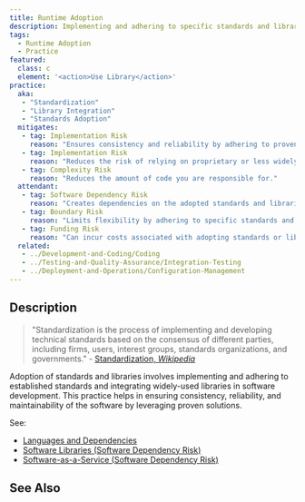 ```yaml
---
title: Runtime Adoption
description: Implementing and adhering to specific standards and libraries.
tags: 
  - Runtime Adoption
  - Practice
featured: 
  class: c
  element: '<action>Use Library</action>'
practice:
  aka: 
   - "Standardization"
   - "Library Integration"
   - "Standards Adoption"
  mitigates:
   - tag: Implementation Risk
     reason: "Ensures consistency and reliability by adhering to proven standards and libraries."
   - tag: Implementation Risk
     reason: "Reduces the risk of relying on proprietary or less widely adopted solutions."
   - tag: Complexity Risk
     reason: "Reduces the amount of code you are responsible for."
  attendant:
   - tag: Software Dependency Risk
     reason: "Creates dependencies on the adopted standards and libraries."
   - tag: Boundary Risk
     reason: "Limits flexibility by adhering to specific standards and libraries which may be hard to change later."
   - tag: Funding Risk
     reason: "Can incur costs associated with adopting standards or libraries."
  related:
   - ../Development-and-Coding/Coding
   - ../Testing-and-Quality-Assurance/Integration-Testing
   - ../Deployment-and-Operations/Configuration-Management
---
```


<PracticeIntro details={frontMatter} /> 

## Description

> "Standardization is the process of implementing and developing technical standards based on the consensus of different parties, including firms, users, interest groups, standards organizations, and governments." - [Standardization, _Wikipedia_](https://en.wikipedia.org/wiki/Standardization)

Adoption of standards and libraries involves implementing and adhering to established standards and integrating widely-used libraries in software development. This practice helps in ensuring consistency, reliability, and maintainability of the software by leveraging proven solutions.

See:

 - [Languages and Dependencies](/risks/Complexity-Risk#languages-and-dependencies)
 - [Software Libraries (Software Dependency Risk)](/risks/Software-Dependency-Risk#2-software-libraries)
 - [Software-as-a-Service (Software Dependency Risk)](/risks/Software-Dependency-Risk#3--software-as-a-service)


## See Also

<TagList tag="Runtime Adoption" />
